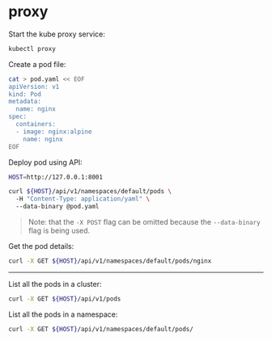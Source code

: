 # proxy

Start the kube proxy service:
```bash
kubectl proxy
```

Create a pod file:
```bash
cat > pod.yaml << EOF
apiVersion: v1
kind: Pod
metadata:
  name: nginx
spec:
  containers:
  - image: nginx:alpine
    name: nginx
EOF
```

Deploy pod using API:
```bash
HOST=http://127.0.0.1:8001

curl ${HOST}/api/v1/namespaces/default/pods \
  -H "Content-Type: application/yaml" \
  --data-binary @pod.yaml
```
> Note: that the `-X POST` flag can be omitted because the `--data-binary` flag is being used.

Get the pod details:
```bash
curl -X GET ${HOST}/api/v1/namespaces/default/pods/nginx
```
---

List all the pods in a cluster:
```bash
curl -X GET ${HOST}/api/v1/pods
```

List all the pods in a namespace:
```bash
curl -X GET ${HOST}/api/v1/namespaces/default/pods/
```


